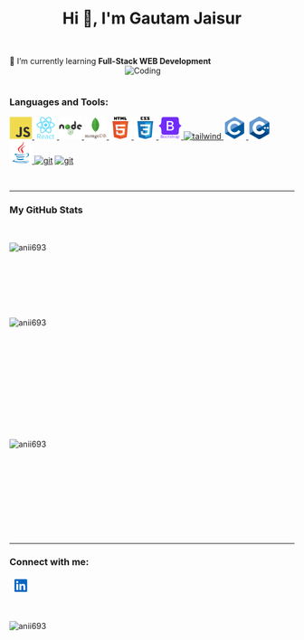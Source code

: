 <h1 align="center">Hi 👋, I'm Gautam Jaisur</h1>




<p align="left"> <a href="https://twitter.com/" target="blank"><img src="https://img.shields.io/twitter/follow/?logo=twitter&style=for-the-badge" alt="" /></a> </p>

🌱 I’m currently learning **Full-Stack WEB Development**
<img align="right" alt="Coding" width="300" src="https://i.pinimg.com/originals/81/17/8b/81178b47a8598f0c81c4799f2cdd4057.gif">


<br>
<h3 align="left">Languages and Tools:</h3>
<p align="left">
<a href="https://developer.mozilla.org/en-US/docs/Web/JavaScript" target="_blank" rel="noreferrer"> <img src="https://raw.githubusercontent.com/devicons/devicon/master/icons/javascript/javascript-original.svg" alt="javascript" width="40" height="40"/> </a><a href="https://reactjs.org/" target="_blank" rel="noreferrer"> <img src="https://raw.githubusercontent.com/devicons/devicon/master/icons/react/react-original-wordmark.svg" alt="react" width="40" height="40"/></a><a href="https://nodejs.org" target="_blank" rel="noreferrer"> <img src="https://raw.githubusercontent.com/devicons/devicon/master/icons/nodejs/nodejs-original-wordmark.svg" alt="nodejs" width="40" height="40"/> </a><a href="" target="_blank" rel="noreferrer"> <img src="https://raw.githubusercontent.com/devicons/devicon/master/icons/mongodb/mongodb-original-wordmark.svg" alt="mongodb" width="40" height="40"/> </a><a href="https://www.w3.org/html/" target="_blank" rel="noreferrer"> <img src="https://raw.githubusercontent.com/devicons/devicon/master/icons/html5/html5-original-wordmark.svg" alt="html5" width="40" height="40"/> </a><a href="https://www.w3schools.com/css/" target="_blank" rel="noreferrer"> <img src="https://raw.githubusercontent.com/devicons/devicon/master/icons/css3/css3-original-wordmark.svg" alt="css3" width="40" height="40"/> </a><a href="https://getbootstrap.com" target="_blank" rel="noreferrer"> <img src="https://raw.githubusercontent.com/devicons/devicon/master/icons/bootstrap/bootstrap-plain-wordmark.svg" alt="bootstrap" width="40" height="40"/> </a>  <a href="https://tailwindcss.com/" target="_blank" rel="noreferrer"> <img src="https://www.vectorlogo.zone/logos/tailwindcss/tailwindcss-icon.svg" alt="tailwind" width="40" height="40"/> </a> <a href="https://www.cprogramming.com/" target="_blank" rel="noreferrer"> <img src="https://raw.githubusercontent.com/devicons/devicon/master/icons/c/c-original.svg" alt="c" width="40" height="40"/> </a><a href="https://www.w3schools.com/cpp/" target="_blank" rel="noreferrer"> <img src="https://raw.githubusercontent.com/devicons/devicon/master/icons/cplusplus/cplusplus-original.svg" alt="cplusplus" width="40" height="40"/> </a><a href="https://www.w3schools.com/java/" target="_blank" rel="noreferrer"> <img src="https://raw.githubusercontent.com/devicons/devicon/master/icons/java/java-original.svg" alt="cplusplus" width="40" height="40"/></a><a href="https://git-scm.com/" target="_blank" rel="noreferrer"> <img src="https://www.vectorlogo.zone/logos/git-scm/git-scm-icon.svg" alt="git" width="40" height="40"/></a> <a href="" target="_blank" rel="noreferrer"> <img src="https://www.vectorlogo.zone/logos/github/github-icon.svg" alt="git" width="40" height="40"/></a>

  </p><br>


<hr width="100%" >

<h3>My GitHub Stats</h3>
<br>


<p><img align="left" src="https://github-readme-stats.vercel.app/api/top-langs?username=Gautammm16&show_icons=true&theme=dark&locale=en&layout=compact" alt="anii693" /></p>

<br><br><br><br><br><br><br>
<p>&nbsp;<img align="left" src="https://github-readme-stats.vercel.app/api?username=Gautammm16&show_icons=true&theme=dark&locale=en" alt="anii693" /></p>
<br><br><br><br><br><br><br><br><br><br>

<p><img align="left" src="https://github-readme-streak-stats.herokuapp.com/?user=Gautammm16&theme=dark" alt="anii693" /></p>
<br><br><br><br><br><br><br><br><br><br>
<hr width="100%" >
<h3 align="left">Connect with me:</h3>
<p align="left">
<a href="www.linkedin.com/in/gautam-jaisur-72b8b8314" target="blank"><svg width="40px" height="30px" viewBox="0 0 16 16" xmlns="http://www.w3.org/2000/svg" fill="none"><path fill="#0A66C2" d="M12.225 12.225h-1.778V9.44c0-.664-.012-1.519-.925-1.519-.926 0-1.068.724-1.068 1.47v2.834H6.676V6.498h1.707v.783h.024c.348-.594.996-.95 1.684-.925 1.802 0 2.135 1.185 2.135 2.728l-.001 3.14zM4.67 5.715a1.037 1.037 0 01-1.032-1.031c0-.566.466-1.032 1.032-1.032.566 0 1.031.466 1.032 1.032 0 .566-.466 1.032-1.032 1.032zm.889 6.51h-1.78V6.498h1.78v5.727zM13.11 2H2.885A.88.88 0 002 2.866v10.268a.88.88 0 00.885.866h10.226a.882.882 0 00.889-.866V2.865a.88.88 0 00-.889-.864z"/></svg></a>

</p>
<br>
<p align="left"> <img src="https://komarev.com/ghpvc/?username=Gautammm16&label=Profile%20views&color=0e75b6&style=flat" alt="anii693" /> </p>

